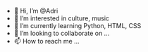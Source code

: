 - 👋 Hi, I’m @Adri
- 👀 I’m interested in culture, music
- 🌱 I’m currently learning Python, HTML, CSS 
- 💞️ I’m looking to collaborate on ...
- 📫 How to reach me ...

<!---
Attadri/Attadri is a ✨ special ✨ repository because its `README.md` (this file) appears on your GitHub profile.
You can click the Preview link to take a look at your changes.
--->
